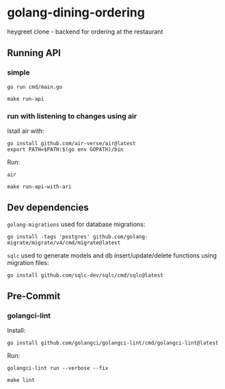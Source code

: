# golang-dining-ordering
heygreet clone - backend for ordering at the restaurant


## Running API

### simple
```
go run cmd/main.go
```
```
make run-api
```

### run with listening to changes using air
Istall air with:
```
go install github.com/air-verse/air@latest
export PATH=$PATH:$(go env GOPATH)/bin

```

Run:
```
air
```
```
make run-api-with-ari
```

## Dev dependencies
`golang-migrations` used for database migrations:
```
go install -tags 'postgres' github.com/golang-migrate/migrate/v4/cmd/migrate@latest
```

`sqlc` used to generate models and db insert/update/delete functions using migration files:
```
go install github.com/sqlc-dev/sqlc/cmd/sqlc@latest
```

## Pre-Commit
### golangci-lint
Install:
```
go install github.com/golangci/golangci-lint/cmd/golangci-lint@latest
```

Run:
```
golangci-lint run --verbose --fix

make lint
```
